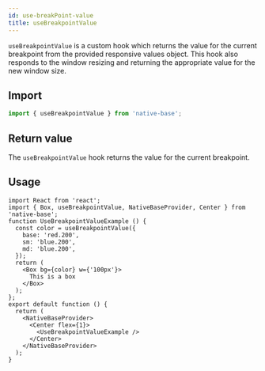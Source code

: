 ```yaml
---
id: use-breakPoint-value
title: useBreakpointValue
---
```


`useBreakpointValue` is a custom hook which returns the value for the current breakpoint from the provided responsive values object. This hook also responds to the window resizing and returning the appropriate value for the new window size.

## **Import**

```jsx
import { useBreakpointValue } from 'native-base';
```

## **Return value**

The `useBreakpointValue` hook returns the value for the current breakpoint.

## Usage

```SnackPlayer name=useBreakpoint%20Usage
import React from 'react';
import { Box, useBreakpointValue, NativeBaseProvider, Center } from 'native-base';
function UseBreakpointValueExample () {
  const color = useBreakpointValue({
    base: 'red.200',
    sm: 'blue.200',
    md: 'blue.200',
  });
  return (
    <Box bg={color} w={'100px'}>
      This is a box
    </Box>
  );
};
export default function () {
  return (
    <NativeBaseProvider>
      <Center flex={1}>
        <UseBreakpointValueExample />
      </Center>
    </NativeBaseProvider>
  );
}
```
